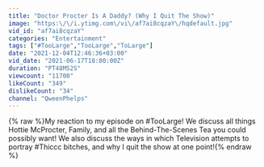 ```yaml
---
title: "Doctor Procter Is A Daddy? (Why I Quit The Show)"
image: "https:\/\/i.ytimg.com\/vi\/af7ai8cqzaY\/hqdefault.jpg"
vid_id: "af7ai8cqzaY"
categories: "Entertainment"
tags: ["#TooLarge","TooLarge","ToLarge"]
date: "2021-12-04T12:46:36+03:00"
vid_date: "2021-06-17T18:00:00Z"
duration: "PT48M52S"
viewcount: "11700"
likeCount: "349"
dislikeCount: "34"
channel: "QweenPhelps"
---
```

{% raw %}My reaction to my episode on #TooLarge! We discuss all things Hottie McProcter, Family, and all the Behind-The-Scenes Tea you could possibly want! We also discuss the ways in which Television attempts to portray #Thiccc bitches, and why I quit the show at one point!{% endraw %}
